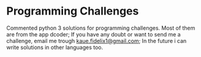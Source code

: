 # Programming Challenges

Commented python 3 solutions for programming challenges. Most of them are from the app dcoder;
If you have any doubt or want to send me a challenge, email me trough kaue.fidelix1@gmail.com;
In the future i can write solutions in other languages too.
